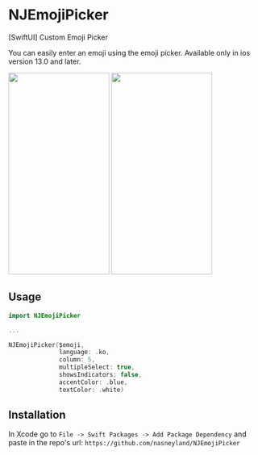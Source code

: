 # NJEmojiPicker
[SwiftUI] Custom Emoji Picker

You can easily enter an emoji using the emoji picker. Available only in ios version 13.0 and later.

<img src="https://github.com/nasneyland/NJEmojiPicker/assets/113892130/f363adda-eb66-4077-8b7b-89ddea1239d6"  width="200" height="400"/>
<img src="https://github.com/nasneyland/NJEmojiPicker/assets/113892130/118b77b2-c990-4e30-95d6-57c6c792acc4"  width="200" height="400"/>



## Usage

```swift
import NJEmojiPicker

...

NJEmojiPicker($emoji,
              language: .ko,
              column: 5,
              multipleSelect: true,
              showsIndicators: false,
              accentColor: .blue,
              textColor: .white)
```


## Installation

In Xcode go to `File -> Swift Packages -> Add Package Dependency` and paste in the repo's url: `https://github.com/nasneyland/NJEmojiPicker`
